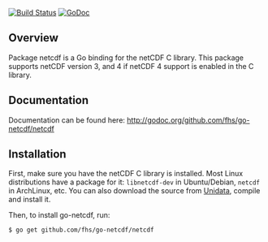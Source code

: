[![Build Status](https://travis-ci.org/fhs/go-netcdf.png)](https://travis-ci.org/fhs/go-netcdf)
[![GoDoc](https://godoc.org/github.com/fhs/go-netcdf/netcdf?status.svg)](https://godoc.org/github.com/fhs/go-netcdf/netcdf)

## Overview

Package netcdf is a Go binding for the netCDF C library.
This package supports netCDF version 3, and 4 if
netCDF 4 support is enabled in the C library.

## Documentation

Documentation can be found here:
http://godoc.org/github.com/fhs/go-netcdf/netcdf

## Installation

First, make sure you have the netCDF C library is installed. Most Linux distributions have a package for it: `libnetcdf-dev` in Ubuntu/Debian, `netcdf` in ArchLinux, etc. You can also download the source from [Unidata](https://www.unidata.ucar.edu/downloads/netcdf/index.jsp), compile and install it.

Then, to install go-netcdf, run:

	$ go get github.com/fhs/go-netcdf/netcdf
